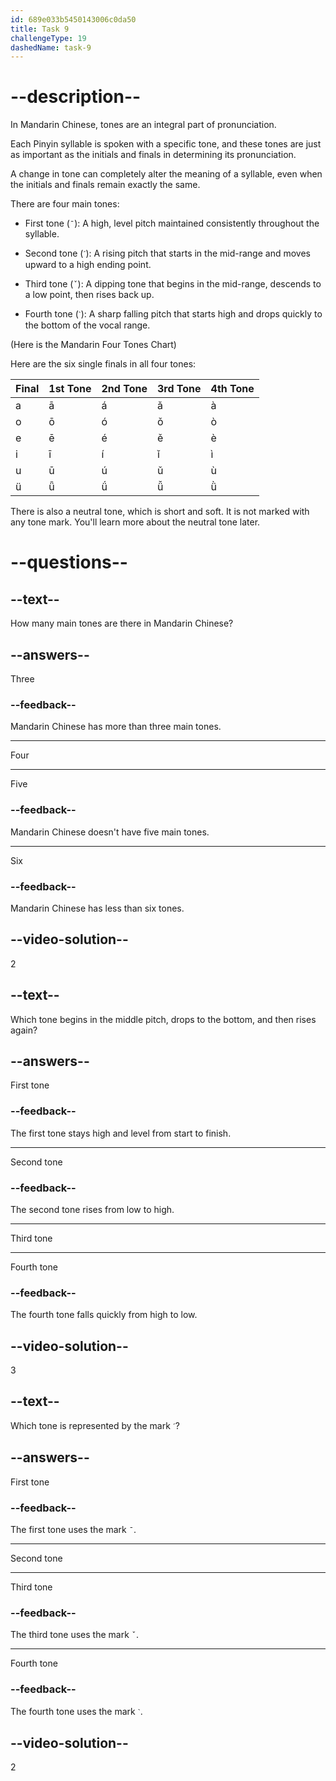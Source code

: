 ```yaml
---
id: 689e033b5450143006c0da50
title: Task 9
challengeType: 19
dashedName: task-9
---
```


<!-- (Audio) A: ā á ǎ à​ ō ó ǒ ò​ ē é ě è​ ī í ǐ ì​ ū ú ǔ ù​ ǖ ǘ ǚ ǜ -->

# --description--

In Mandarin Chinese, tones are an integral part of pronunciation.

Each Pinyin syllable is spoken with a specific tone, and these tones are just as important as the initials and finals in determining its pronunciation.

A change in tone can completely alter the meaning of a syllable, even when the initials and finals remain exactly the same.

There are four main tones:

- ​First tone (`ˉ`):​​ A high, level pitch maintained consistently throughout the syllable.

- ​Second tone (`ˊ`):​​ A rising pitch that starts in the mid-range and moves upward to a high ending point.

- ​Third tone (`ˇ`):​​ A dipping tone that begins in the mid-range, descends to a low point, then rises back up.
​
- Fourth tone (`ˋ`):​​ A sharp falling pitch that starts high and drops quickly to the bottom of the vocal range.

(Here is the Mandarin Four Tones Chart)

Here are the six single finals in all four tones:

| Final | 1st Tone | 2nd Tone | 3rd Tone | 4th Tone |
|-------|----------|----------|----------|----------|
| a     | ā        | á        | ǎ        | à        |
| o     | ō        | ó        | ǒ        | ò        |
| e     | ē        | é        | ě        | è        |
| i     | ī        | í        | ǐ        | ì        |
| u     | ū        | ú        | ǔ        | ù        |
| ü     | ǖ        | ǘ        | ǚ        | ǜ        |

There is also a neutral tone, which is short and soft. It is not marked with any tone mark. You'll learn more about the neutral tone later.

# --questions--

## --text--

How many main tones are there in Mandarin Chinese?

## --answers--

Three

### --feedback--

Mandarin Chinese has more than three main tones.

---

Four

---

Five

### --feedback--

Mandarin Chinese doesn't have five main tones.

---

Six

### --feedback--

Mandarin Chinese has less than six tones.

## --video-solution--

2

## --text--

Which tone begins in the middle pitch, drops to the bottom, and then rises again?

## --answers--

First tone

### --feedback--

The first tone stays high and level from start to finish.

---

Second tone

### --feedback--

The second tone rises from low to high.

---

Third tone

---

Fourth tone

### --feedback--

The fourth tone falls quickly from high to low.

## --video-solution--

3

## --text--

Which tone is represented by the mark `ˊ`?

## --answers--

First tone

### --feedback--

The first tone uses the mark `ˉ`.

---

Second tone

---

Third tone

### --feedback--

The third tone uses the mark `ˇ`.

---

Fourth tone

### --feedback--

The fourth tone uses the mark `ˋ`.

## --video-solution--

2
